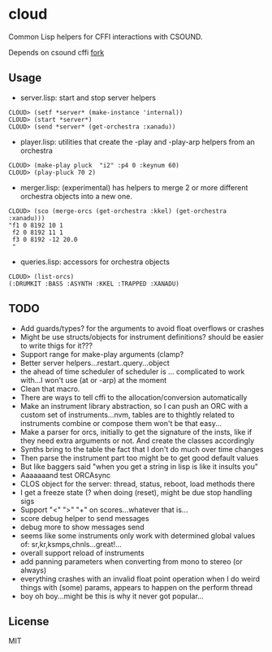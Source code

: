 # cloud

Common Lisp helpers for CFFI interactions with CSOUND.

Depends on csound cffi [fork](https://github.com/azimut/csound)

## Usage
* server.lisp: start and stop server helpers
```
CLOUD> (setf *server* (make-instance 'internal))
CLOUD> (start *server*)
CLOUD> (send *server* (get-orchestra :xanadu))
```
* player.lisp: utilities that create the -play and -play-arp helpers from an orchestra
```
CLOUD> (make-play pluck  "i2" :p4 0 :keynum 60)
CLOUD> (play-pluck 70 2)
```
* merger.lisp: (experimental) has helpers to merge 2 or more different orchestra objects into a new one.
```
CLOUD> (sco (merge-orcs (get-orchestra :kkel) (get-orchestra :xanadu)))
"f1 0 8192 10 1
 f2 0 8192 11 1
 f3 0 8192 -12 20.0
 "
```
* queries.lisp: accessors for orchestra objects
```
CLOUD> (list-orcs)
(:DRUMKIT :BASS :ASYNTH :KKEL :TRAPPED :XANADU)
```

## TODO
- Add guards/types? for the arguments to avoid float overflows or crashes
- Might be use structs/objects for instrument definitions? should be easier to write thigs for it???
- Support range for make-play arguments (clamp?
- Better server helpers...restart..query...object
- the ahead of time scheduler of scheduler is ... complicated to work with...I won't use (at or -arp) at the moment
- Clean that macro.
- There are ways to tell cffi to the allocation/conversion automatically
- Make an instrument library abstraction, so I can push an ORC with a custom set of instruments...nvm, tables are to thightly related to instruments combine or compose them won't be that easy...
- Make a parser for orcs, initially to get the signature of the insts, like if they need extra arguments or not. And create the classes accordingly
- Synths bring to the table the fact that I don't do much over time changes
- Then parse the instrument part too might be to get good default values
- But like baggers said "when you get a string in lisp is like it insults you"
- Aaaaaaand test ORCAsync
- CLOS object for the server: thread, status, reboot, load methods there
- I get a freeze state (? when doing (reset), might be due stop handling sigs
- Support "<" ">" "+" on scores...whatever that is...
- score debug helper to send messages
- debug more to show messages send
- seems like some instruments only work with determined global values of: sr,kr,ksmps,chnls...great!...
- overall support reload of instruments
- add panning parameters when converting from mono to stereo (or always)
- everything crashes with an invalid float point operation when I do weird
things with (some) params, appears to happen on the perform thread
- boy oh boy...might be this is why it never got popular...

## License

MIT
